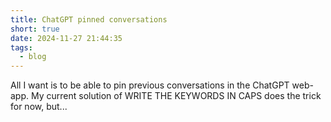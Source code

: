 ```yaml
---
title: ChatGPT pinned conversations
short: true
date: 2024-11-27 21:44:35
tags:
  - blog
---
```

All I want is to be able to pin previous conversations in the ChatGPT web-app. My current solution of WRITE THE KEYWORDS IN CAPS does the trick for now, but...
